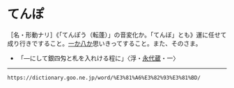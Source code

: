 # てんぽ

［名・形動ナリ］《「てんぽう（転蓬）」の音変化か。「てんぼ」とも》運に任せて成り行きですること。[一か八か](いちかばちか（一か八か）)思いきってすること。また、そのさま。

-   「―にして銀四匁と札を入れける程に」〈浮・[永代蔵](https://dictionary.goo.ne.jp/word/%E6%97%A5%E6%9C%AC%E6%B0%B8%E4%BB%A3%E8%94%B5/#jn-167555)・一〉

---
`https://dictionary.goo.ne.jp/word/%E3%81%A6%E3%82%93%E3%81%BD/`